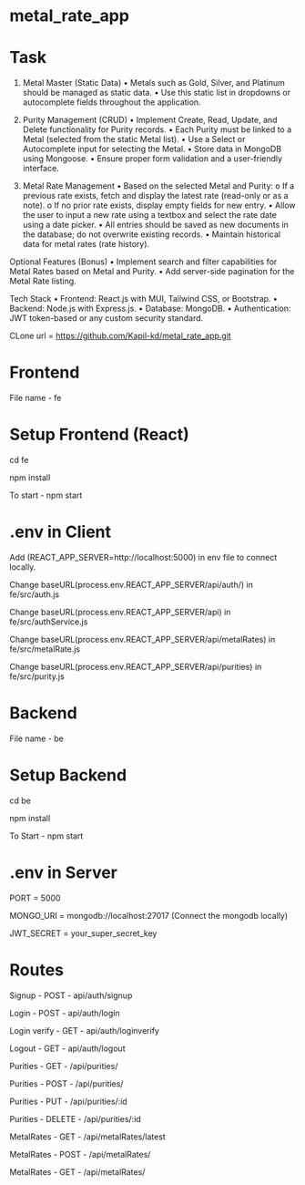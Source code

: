 # metal_rate_app

# Task
1. Metal Master (Static Data)
• Metals such as Gold, Silver, and Platinum should be managed as static data.
• Use this static list in dropdowns or autocomplete fields throughout the application.

2. Purity Management (CRUD)
• Implement Create, Read, Update, and Delete functionality for Purity records.
• Each Purity must be linked to a Metal (selected from the static Metal list).
• Use a Select or Autocomplete input for selecting the Metal.
• Store data in MongoDB using Mongoose.
• Ensure proper form validation and a user-friendly interface.

3. Metal Rate Management
• Based on the selected Metal and Purity:
o If a previous rate exists, fetch and display the latest rate (read-only or as a note).
o If no prior rate exists, display empty fields for new entry.
• Allow the user to input a new rate using a textbox and select the rate date using a date picker.
• All entries should be saved as new documents in the database; do not overwrite existing
records.
• Maintain historical data for metal rates (rate history).

Optional Features (Bonus)
• Implement search and filter capabilities for Metal Rates based on Metal and Purity.
• Add server-side pagination for the Metal Rate listing.

Tech Stack
• Frontend: React.js with MUI, Tailwind CSS, or Bootstrap.
• Backend: Node.js with Express.js.
• Database: MongoDB.
• Authentication: JWT token-based or any custom security standard.


CLone url = https://github.com/Kapil-kd/metal_rate_app.git


# Frontend

File name - fe 

# Setup Frontend (React)
cd fe

npm install

To start - npm start

# .env in Client
Add (REACT_APP_SERVER=http://localhost:5000) in env file to connect locally.

Change baseURL(process.env.REACT_APP_SERVER/api/auth/) in fe/src/auth.js 

Change baseURL(process.env.REACT_APP_SERVER/api) in fe/src/authService.js 

Change baseURL(process.env.REACT_APP_SERVER/api/metalRates) in fe/src/metalRate.js

Change baseURL(process.env.REACT_APP_SERVER/api/purities) in fe/src/purity.js 


# Backend

File name - be

# Setup Backend 
cd be

npm install

To Start - npm start

# .env in Server
PORT = 5000

MONGO_URI = mongodb://localhost:27017 (Connect the mongodb locally)

JWT_SECRET = your_super_secret_key

# Routes
Signup - POST - api/auth/signup

Login - POST - api/auth/login

Login verify - GET - api/auth/loginverify

Logout - GET - api/auth/logout 

Purities - GET - /api/purities/

Purities - POST - /api/purities/

Purities - PUT - /api/purities/:id

Purities - DELETE - /api/purities/:id

MetalRates - GET - /api/metalRates/latest

MetalRates - POST - /api/metalRates/

MetalRates - GET - /api/metalRates/





























